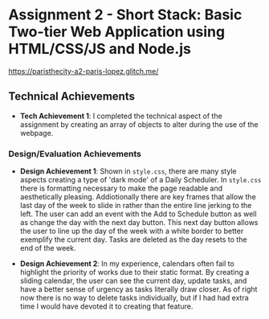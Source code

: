 Assignment 2 - Short Stack: Basic Two-tier Web Application using HTML/CSS/JS and Node.js  
===

https://paristhecity-a2-paris-lopez.glitch.me/

## Technical Achievements
- **Tech Achievement 1**: I completed the technical aspect of the assignment 
by creating an array of objects to alter during the use of the webpage.

### Design/Evaluation Achievements
- **Design Achievement 1**: Shown in `style.css`, there are many style aspects creating a 
type of 'dark mode' of a Daily Scheduler. In `style.css` there is formatting  necessary to make 
the page readable and aesthetically pleasing. Addiotionally there are key frames that allow
the last day of the week to slide in rather than the entire line jerking to the left. 
The user can add an event with the Add to Schedule button as well as change the day with the
next day button. This next day button allows the user to line up the day of the week with a white 
border to better exemplify the current day. Tasks are deleted as the day resets to the end of the week.

- **Design Achievement 2**: In my experience, calendars often fail to highlight the priority of 
works due to their static format. By creating a sliding calendar, the user can see the current day,
update tasks, and have a better sense of urgency as tasks literally draw closer. As of right now there
is no way to delete tasks individually, but if I had had extra time I would have devoted it to creating that feature.
